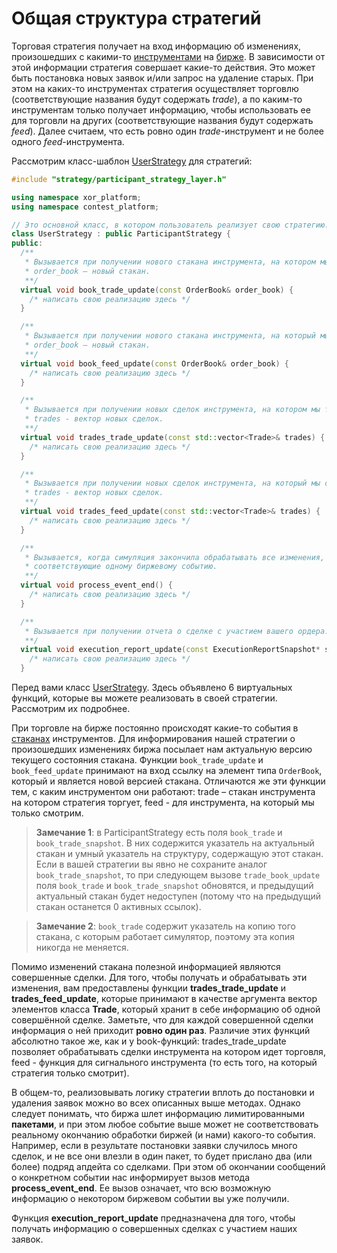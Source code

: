 # Общая структура стратегий

Торговая стратегия получает на вход информацию об изменениях, произошедших с какими-то [инструментами](../glossary.md#instrument) на [бирже](../glossary.md#exchange). В зависимости от этой информации стратегия совершает какие-то действия. Это может быть постановка новых заявок и/или запрос на удаление старых. При этом на каких-то инструментах стратегия осуществляет торговлю (соответствующие названия будут содержать *trade*), а по каким-то инструментам только получает информацию, чтобы использовать ее для торговли на других (соответствующие названия будут содержать *feed*). Далее считаем, что есть ровно один *trade*-инструмент и не более одного *feed*-инструмента.

Рассмотрим класс-шаблон [UserStrategy](../../api/ParticipantStrategy.md) для стратегий:
```cpp
#include "strategy/participant_strategy_layer.h"

using namespace xor_platform;
using namespace contest_platform;

// Это основной класс, в котором пользователь реализует свою стратегию.
class UserStrategy : public ParticipantStrategy {
public:
  /**
   * Вызывается при получении нового стакана инструмента, на котором мы торгуем:
   * order_book – новый стакан.
   **/
  virtual void book_trade_update(const OrderBook& order_book) {
    /* написать свою реализацию здесь */
  }

  /**
   * Вызывается при получении нового стакана инструмента, на который мы смотрим:
   * order_book – новый стакан.
   **/
  virtual void book_feed_update(const OrderBook& order_book) {
    /* написать свою реализацию здесь */
  }

  /**
   * Вызывается при получении новых сделок инструмента, на котором мы торгуем:
   * trades - вектор новых сделок.
   **/
  virtual void trades_trade_update(const std::vector<Trade>& trades) {
    /* написать свою реализацию здесь */
  }

  /**
   * Вызывается при получении новых сделок инструмента, на который мы смотрим:
   * trades - вектор новых сделок.
   **/
  virtual void trades_feed_update(const std::vector<Trade>& trades) {
    /* написать свою реализацию здесь */
  }

  /**
   * Вызывается, когда симуляция закончила обрабатывать все изменения,
   * соответствующие одному биржевому событию.
   **/
  virtual void process_event_end() {
    /* написать свою реализацию здесь */
  }

  /**
   * Вызывается при получении отчета о сделке с участием вашего ордера.
   **/
  virtual void execution_report_update(const ExecutionReportSnapshot* snapshot) {
    /* написать свою реализацию здесь */
  }
```
   
Перед вами класс [UserStrategy](../../api/ParticipantStrategy.md). Здесь объявлено 6 виртуальных функций, которые вы можете реализовать в своей стратегии. Рассмотрим их подробнее.

При торговле на бирже постоянно происходят какие-то события в [стаканах](../glossary.md#order_book) инструментов. Для информирования нашей стратегии о произошедших изменениях биржа посылает нам актуальную версию текущего состояния стакана. Функции  `book_trade_update` и `book_feed_update` принимают на вход ссылку на элемент типа `OrderBook`, который и является новой версией стакана. Отличаются же эти функции тем, с каким инструментом они работают: trade – стакан инструмента на котором стратегия торгует, feed - для инструмента, на который мы только смотрим.

>**Замечание 1**: в ParticipantStrategy есть поля `book_trade` и `book_trade_snapshot`. В них содержится указатель на актуальный стакан и умный указатель на структуру, содержащую этот стакан. Если в вашей стратегии вы явно не сохраните аналог `book_trade_snapshot`, то при следующем вызове `trade_book_update` поля `book_trade` и `book_trade_snapshot` обновятся, и предыдущий актуальный стакан будет недоступен (потому что на предыдущий стакан останется 0 активных ссылок).

>**Замечание 2**: `book_trade` содержит указатель на копию того стакана, с которым работает симулятор, поэтому эта копия никогда не меняется.

Помимо изменений стакана полезной информацией являются совершенные сделки. Для того, чтобы получать и обрабатывать эти изменения, вам предоставлены функции **trades_trade_update** и **trades_feed_update**, которые принимают в качестве аргумента вектор элементов класса **Trade**, который хранит в себе информацию об одной совершённой сделке. Заметьте, что для каждой совершенной сделки информация о ней приходит **ровно один раз**. Различие этих функций абсолютно такое же, как и у book-функций: trades_trade_update позволяет обрабатывать сделки инструмента на котором идет торговля, feed - функция для сигнального инструмента (то есть того, на который стратегия только смотрит).

В общем-то, реализовывать логику стратегии вплоть до постановки и удаления заявок можно во всех описанных выше методах. Однако следует понимать, что биржа шлет информацию лимитированными **пакетами**, и при этом любое событие выше может не соответствовать реальному окончанию обработки биржей (и нами) какого-то события. Например, если в результате постановки заявки случилось много сделок, и не все они влезли в один пакет, то будет прислано два (или более) подряд апдейта со сделками. При этом об окончании сообщений о конкретном событии нас информирует вызов метода  **process_event_end**. Ее вызов означает, что всю возможную информацию о некотором биржевом событии вы уже получили.

Функция **execution_report_update** предназначена для того, чтобы получать информацию о совершенных сделках с участием наших заявок.
